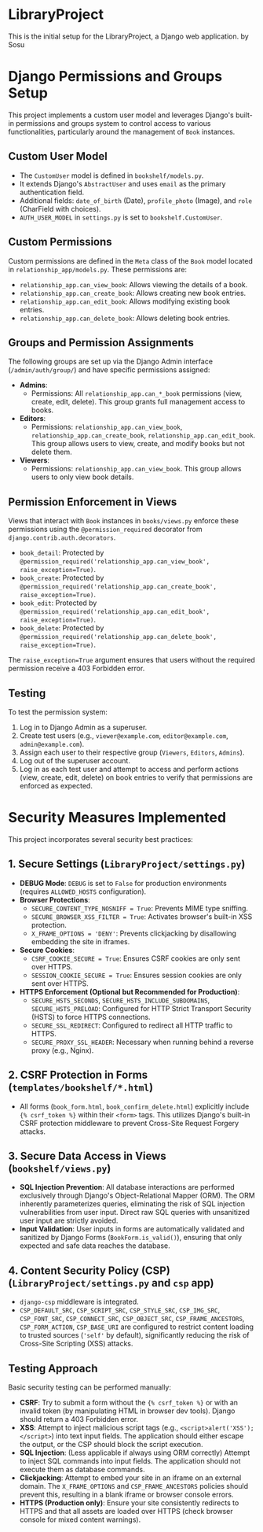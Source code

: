 # LibraryProject

This is the initial setup for the LibraryProject, a Django web application.
by Sosu

# Django Permissions and Groups Setup

This project implements a custom user model and leverages Django's built-in permissions and groups system to control access to various functionalities, particularly around the management of `Book` instances.

## Custom User Model

-   The `CustomUser` model is defined in `bookshelf/models.py`.
-   It extends Django's `AbstractUser` and uses `email` as the primary authentication field.
-   Additional fields: `date_of_birth` (Date), `profile_photo` (Image), and `role` (CharField with choices).
-   `AUTH_USER_MODEL` in `settings.py` is set to `bookshelf.CustomUser`.

## Custom Permissions

Custom permissions are defined in the `Meta` class of the `Book` model located in `relationship_app/models.py`. These permissions are:

-   `relationship_app.can_view_book`: Allows viewing the details of a book.
-   `relationship_app.can_create_book`: Allows creating new book entries.
-   `relationship_app.can_edit_book`: Allows modifying existing book entries.
-   `relationship_app.can_delete_book`: Allows deleting book entries.

## Groups and Permission Assignments

The following groups are set up via the Django Admin interface (`/admin/auth/group/`) and have specific permissions assigned:

-   **Admins**:
    -   Permissions: All `relationship_app.can_*_book` permissions (view, create, edit, delete). This group grants full management access to books.
-   **Editors**:
    -   Permissions: `relationship_app.can_view_book`, `relationship_app.can_create_book`, `relationship_app.can_edit_book`. This group allows users to view, create, and modify books but not delete them.
-   **Viewers**:
    -   Permissions: `relationship_app.can_view_book`. This group allows users to only view book details.

## Permission Enforcement in Views

Views that interact with `Book` instances in `books/views.py` enforce these permissions using the `@permission_required` decorator from `django.contrib.auth.decorators`.

-   `book_detail`: Protected by `@permission_required('relationship_app.can_view_book', raise_exception=True)`.
-   `book_create`: Protected by `@permission_required('relationship_app.can_create_book', raise_exception=True)`.
-   `book_edit`: Protected by `@permission_required('relationship_app.can_edit_book', raise_exception=True)`.
-   `book_delete`: Protected by `@permission_required('relationship_app.can_delete_book', raise_exception=True)`.

The `raise_exception=True` argument ensures that users without the required permission receive a 403 Forbidden error.

## Testing

To test the permission system:

1.  Log in to Django Admin as a superuser.
2.  Create test users (e.g., `viewer@example.com`, `editor@example.com`, `admin@example.com`).
3.  Assign each user to their respective group (`Viewers`, `Editors`, `Admins`).
4.  Log out of the superuser account.
5.  Log in as each test user and attempt to access and perform actions (view, create, edit, delete) on book entries to verify that permissions are enforced as expected.


# Security Measures Implemented

This project incorporates several security best practices:

## 1. Secure Settings (`LibraryProject/settings.py`)

-   **DEBUG Mode**: `DEBUG` is set to `False` for production environments (requires `ALLOWED_HOSTS` configuration).
-   **Browser Protections**:
    -   `SECURE_CONTENT_TYPE_NOSNIFF = True`: Prevents MIME type sniffing.
    -   `SECURE_BROWSER_XSS_FILTER = True`: Activates browser's built-in XSS protection.
    -   `X_FRAME_OPTIONS = 'DENY'`: Prevents clickjacking by disallowing embedding the site in iframes.
-   **Secure Cookies**:
    -   `CSRF_COOKIE_SECURE = True`: Ensures CSRF cookies are only sent over HTTPS.
    -   `SESSION_COOKIE_SECURE = True`: Ensures session cookies are only sent over HTTPS.
-   **HTTPS Enforcement (Optional but Recommended for Production)**:
    -   `SECURE_HSTS_SECONDS`, `SECURE_HSTS_INCLUDE_SUBDOMAINS`, `SECURE_HSTS_PRELOAD`: Configured for HTTP Strict Transport Security (HSTS) to force HTTPS connections.
    -   `SECURE_SSL_REDIRECT`: Configured to redirect all HTTP traffic to HTTPS.
    -   `SECURE_PROXY_SSL_HEADER`: Necessary when running behind a reverse proxy (e.g., Nginx).

## 2. CSRF Protection in Forms (`templates/bookshelf/*.html`)

-   All forms (`book_form.html`, `book_confirm_delete.html`) explicitly include `{% csrf_token %}` within their `<form>` tags. This utilizes Django's built-in CSRF protection middleware to prevent Cross-Site Request Forgery attacks.

## 3. Secure Data Access in Views (`bookshelf/views.py`)

-   **SQL Injection Prevention**: All database interactions are performed exclusively through Django's Object-Relational Mapper (ORM). The ORM inherently parameterizes queries, eliminating the risk of SQL injection vulnerabilities from user input. Direct raw SQL queries with unsanitized user input are strictly avoided.
-   **Input Validation**: User inputs in forms are automatically validated and sanitized by Django Forms (`BookForm.is_valid()`), ensuring that only expected and safe data reaches the database.

## 4. Content Security Policy (CSP) (`LibraryProject/settings.py` and `csp` app)

-   `django-csp` middleware is integrated.
-   `CSP_DEFAULT_SRC`, `CSP_SCRIPT_SRC`, `CSP_STYLE_SRC`, `CSP_IMG_SRC`, `CSP_FONT_SRC`, `CSP_CONNECT_SRC`, `CSP_OBJECT_SRC`, `CSP_FRAME_ANCESTORS`, `CSP_FORM_ACTION`, `CSP_BASE_URI` are configured to restrict content loading to trusted sources (`'self'` by default), significantly reducing the risk of Cross-Site Scripting (XSS) attacks.

## Testing Approach

Basic security testing can be performed manually:

-   **CSRF**: Try to submit a form without the `{% csrf_token %}` or with an invalid token (by manipulating HTML in browser dev tools). Django should return a 403 Forbidden error.
-   **XSS**: Attempt to inject malicious script tags (e.g., `<script>alert('XSS');</script>`) into text input fields. The application should either escape the output, or the CSP should block the script execution.
-   **SQL Injection**: (Less applicable if always using ORM correctly) Attempt to inject SQL commands into input fields. The application should not execute them as database commands.
-   **Clickjacking**: Attempt to embed your site in an iframe on an external domain. The `X_FRAME_OPTIONS` and `CSP_FRAME_ANCESTORS` policies should prevent this, resulting in a blank iframe or browser console errors.
-   **HTTPS (Production only)**: Ensure your site consistently redirects to HTTPS and that all assets are loaded over HTTPS (check browser console for mixed content warnings).